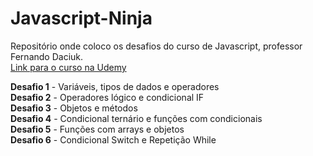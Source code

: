 # Javascript-Ninja
Repositório onde coloco os desafios do curso de Javascript, professor Fernando Daciuk.  
[Link para o curso na Udemy](https://www.udemy.com/course/curso-javascript-ninja/)

**Desafio 1** - Variáveis, tipos de dados e operadores  
**Desafio 2** - Operadores lógico e condicional IF  
**Desafio 3** - Objetos e métodos  
**Desafio 4** - Condicional ternário e funções com condicionais  
**Desafio 5** - Funções com arrays e objetos  
**Desafio 6** - Condicional Switch e Repetição While  



